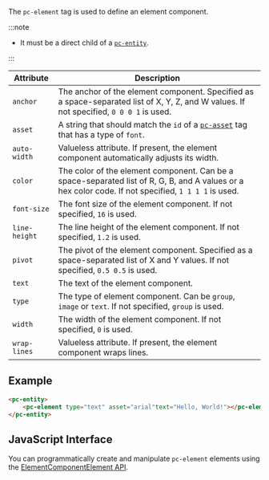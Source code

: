The `pc-element` tag is used to define an element component.

:::note

* It must be a direct child of a [`pc-entity`](pc-entity.md).

:::

| Attribute | Description |
| --- | --- |
| `anchor` | The anchor of the element component. Specified as a space-separated list of X, Y, Z, and W values. If not specified, `0 0 0 1` is used. |
| `asset` | A string that should match the `id` of a [`pc-asset`](pc-asset.md) tag that has a type of `font`. |
| `auto-width` | Valueless attribute. If present, the element component automatically adjusts its width. |
| `color` | The color of the element component. Can be a space-separated list of R, G, B, and A values or a hex color code. If not specified, `1 1 1 1` is used. |
| `font-size` | The font size of the element component. If not specified, `16` is used. |
| `line-height` | The line height of the element component. If not specified, `1.2` is used. |
| `pivot` | The pivot of the element component. Specified as a space-separated list of X and Y values. If not specified, `0.5 0.5` is used. |
| `text` | The text of the element component. |
| `type` | The type of element component. Can be `group`, `image` or `text`. If not specified, `group` is used. |
| `width` | The width of the element component. If not specified, `0` is used. |
| `wrap-lines` | Valueless attribute. If present, the element component wraps lines. |

## Example

```html
<pc-entity>
    <pc-element type="text" asset="arial"text="Hello, World!"></pc-element>
</pc-entity>
```

## JavaScript Interface

You can programmatically create and manipulate `pc-element` elements using the [ElementComponentElement API](https://api.playcanvas.com/classes/EngineWebComponents.ElementComponentElement.html).

